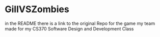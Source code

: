 # GillVSZombies
in the README there is a link to the original Repo for the game my team made for my CS370 Software Design and Development Class
